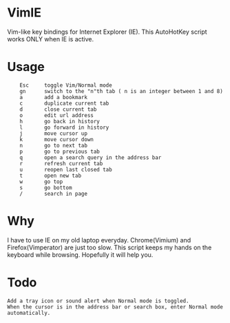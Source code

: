 VimIE
=====

Vim-like key bindings for Internet Explorer (IE). This AutoHotKey script works ONLY when IE is active.

Usage
=====

 
		Esc		toggle Vim/Normal mode
		gn		switch to the "n"th tab ( n is an integer between 1 and 8)
		a		add a bookmark
		c		duplicate current tab
		d		close current tab
		o		edit url address 
		h		go back in history
		l		go forward in history
 		j		move cursor up
 		k		move cursor down
		n		go to next tab
		p		go to previous tab
        q       open a search query in the address bar
		r		refresh current tab
		u		reopen last closed tab
		t		open new tab
		w		go top
		s		go bottom
		/		search in page


Why
===
I have to use IE on my old laptop everyday. Chrome(Vimium) and Firefox(Vimperator) are just too slow. This script keeps my hands on the keyboard while browsing. Hopefully it will help you. 

Todo
====
    Add a tray icon or sound alert when Normal mode is toggled.
    When the cursor is in the address bar or search box, enter Normal mode automatically.
  
